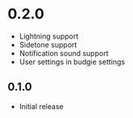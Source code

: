 # 0.2.0
* Lightning support
* Sidetone support
* Notification sound support
* User settings in budgie settings

## 0.1.0
* Initial release
